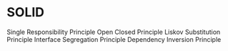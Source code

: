 # SOLID
Single Responsibility Principle
Open Closed Principle
Liskov Substitution Principle
Interface Segregation Principle
Dependency Inversion Principle
